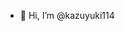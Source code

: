 - 👋 Hi, I’m @kazuyuki114


<!---
kazuyuki114/kazuyuki114 is a ✨ special ✨ repository because its `README.md` (this file) appears on your GitHub profile.
You can click the Preview link to take a look at your changes.
--->
